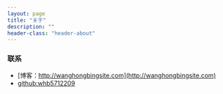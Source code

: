 ```yaml
---
layout: page
title: "关于"
description: ""
header-class: "header-about"
---
```


### 联系
- [博客：http://wanghongbingsite.com](http://wanghongbingsite.com)
- [github:whb5712209](https://github.com/whb5712209)
